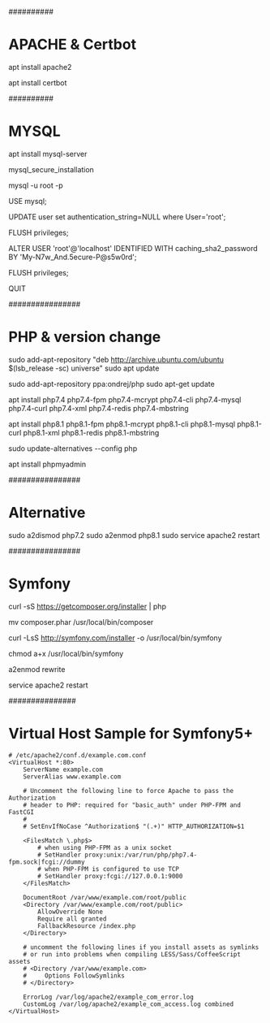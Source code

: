 ##########
# APACHE & Certbot

apt install apache2 

apt install certbot    

##########
# MYSQL

apt install mysql-server

mysql_secure_installation

mysql -u root -p

USE mysql;

UPDATE user set authentication_string=NULL where User='root';

FLUSH privileges;

ALTER USER 'root'@'localhost' IDENTIFIED WITH caching_sha2_password BY 'My-N7w_And.5ecure-P@s5w0rd';

FLUSH privileges;

QUIT

################
# PHP & version change

sudo add-apt-repository "deb http://archive.ubuntu.com/ubuntu $(lsb_release -sc) universe"
sudo apt update

sudo add-apt-repository ppa:ondrej/php
sudo apt-get update 

apt install php7.4 php7.4-fpm php7.4-mcrypt php7.4-cli php7.4-mysql php7.4-curl php7.4-xml php7.4-redis php7.4-mbstring

apt install php8.1 php8.1-fpm php8.1-mcrypt php8.1-cli php8.1-mysql php8.1-curl php8.1-xml php8.1-redis php8.1-mbstring

sudo update-alternatives --config php

apt install phpmyadmin

################
# Alternative 

sudo a2dismod php7.2
sudo a2enmod php8.1
sudo service apache2 restart

################
# Symfony 

curl -sS https://getcomposer.org/installer | php

mv composer.phar /usr/local/bin/composer 

curl -LsS http://symfony.com/installer -o /usr/local/bin/symfony

chmod a+x /usr/local/bin/symfony

a2enmod rewrite

service apache2 restart

###############
# Virtual Host Sample for Symfony5+

```
# /etc/apache2/conf.d/example.com.conf
<VirtualHost *:80>
    ServerName example.com
    ServerAlias www.example.com

    # Uncomment the following line to force Apache to pass the Authorization
    # header to PHP: required for "basic_auth" under PHP-FPM and FastCGI
    #
    # SetEnvIfNoCase ^Authorization$ "(.+)" HTTP_AUTHORIZATION=$1

    <FilesMatch \.php$>
        # when using PHP-FPM as a unix socket
        # SetHandler proxy:unix:/var/run/php/php7.4-fpm.sock|fcgi://dummy
        # when PHP-FPM is configured to use TCP
        # SetHandler proxy:fcgi://127.0.0.1:9000
    </FilesMatch>

    DocumentRoot /var/www/example.com/root/public
    <Directory /var/www/example.com/root/public>
        AllowOverride None
        Require all granted
        FallbackResource /index.php
    </Directory>

    # uncomment the following lines if you install assets as symlinks
    # or run into problems when compiling LESS/Sass/CoffeeScript assets
    # <Directory /var/www/example.com>
    #     Options FollowSymlinks
    # </Directory>

    ErrorLog /var/log/apache2/example_com_error.log
    CustomLog /var/log/apache2/example_com_access.log combined
</VirtualHost>
```
